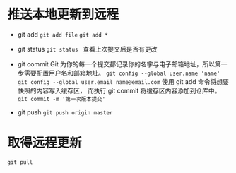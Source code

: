 推送本地更新到远程
====

+ git add
`git add file`
`git add *`

+ git status
`git status `
查看上次提交后是否有更改

+ git commit
Git 为你的每一个提交都记录你的名字与电子邮箱地址，所以第一步需要配置用户名和邮箱地址。
`git config --global user.name 'name'`
`git config --global user.email name@email.com`
使用 git add 命令将想要快照的内容写入缓存区， 而执行 git commit 将缓存区内容添加到仓库中。
`git commit -m '第一次版本提交'`

+ git push
`git push origin master`

取得远程更新
====
`git pull`
